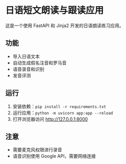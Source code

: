 # 日语短文朗读与跟读应用

这是一个使用 FastAPI 和 Jinja2 开发的日语朗读练习应用。

## 功能

- 导入日语文本
- 自动生成假名注音和罗马音
- 语音录音和识别
- 发音评测

## 运行

1. 安装依赖：`pip install -r requirements.txt`
2. 运行应用：`python -m uvicorn app:app --reload`
3. 打开浏览器访问 http://127.0.0.1:8000

## 注意

- 需要麦克风权限进行录音
- 语音识别使用 Google API，需要网络连接
